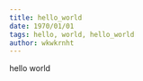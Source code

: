 ```yaml
---
title: hello_world
date: 1970/01/01
tags: hello, world, hello_world
author: wkwkrnht
---
```


hello world